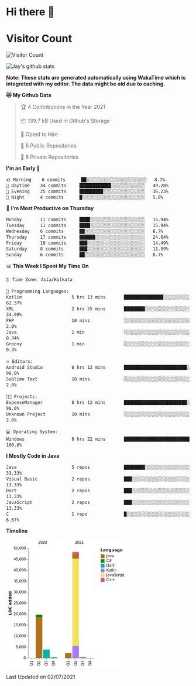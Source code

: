 # Hi there 👋 

# Visitor Count
![Visitor Count](https://profile-counter.glitch.me/jay-buddhdev/count.svg)

![Jay's github stats](https://github-readme-stats.vercel.app/api?username=jay-buddhdev&show_icons=true&theme=chartreuse-dark)

**Note: These stats are generated automatically using WakaTime which is integreted with my editor. The data might be old due to caching.**

<!--START_SECTION:waka-->
**🐱 My Github Data** 

> 🏆 4 Contributions in the Year 2021
 > 
> 📦 139.7 kB Used in Github's Storage 
 > 
> 💼 Opted to Hire
 > 
> 📜 6 Public Repositories 
 > 
> 🔑 8 Private Repositories  
 > 
**I'm an Early 🐤** 

```text
🌞 Morning    6 commits      ██░░░░░░░░░░░░░░░░░░░░░░░   8.7% 
🌆 Daytime    34 commits     ████████████░░░░░░░░░░░░░   49.28% 
🌃 Evening    25 commits     █████████░░░░░░░░░░░░░░░░   36.23% 
🌙 Night      4 commits      █░░░░░░░░░░░░░░░░░░░░░░░░   5.8%

```
📅 **I'm Most Productive on Thursday** 

```text
Monday       11 commits     ████░░░░░░░░░░░░░░░░░░░░░   15.94% 
Tuesday      11 commits     ████░░░░░░░░░░░░░░░░░░░░░   15.94% 
Wednesday    6 commits      ██░░░░░░░░░░░░░░░░░░░░░░░   8.7% 
Thursday     17 commits     ██████░░░░░░░░░░░░░░░░░░░   24.64% 
Friday       10 commits     ███░░░░░░░░░░░░░░░░░░░░░░   14.49% 
Saturday     8 commits      ███░░░░░░░░░░░░░░░░░░░░░░   11.59% 
Sunday       6 commits      ██░░░░░░░░░░░░░░░░░░░░░░░   8.7%

```


📊 **This Week I Spent My Time On** 

```text
⌚︎ Time Zone: Asia/Kolkata

💬 Programming Languages: 
Kotlin                   5 hrs 13 mins       ███████████████░░░░░░░░░░   62.37% 
XML                      2 hrs 55 mins       ████████░░░░░░░░░░░░░░░░░   34.99% 
PHP                      10 mins             ░░░░░░░░░░░░░░░░░░░░░░░░░   2.0% 
Java                     1 min               ░░░░░░░░░░░░░░░░░░░░░░░░░   0.34% 
Groovy                   1 min               ░░░░░░░░░░░░░░░░░░░░░░░░░   0.3%

🔥 Editors: 
Android Studio           8 hrs 12 mins       ████████████████████████░   98.0% 
Sublime Text             10 mins             ░░░░░░░░░░░░░░░░░░░░░░░░░   2.0%

🐱‍💻 Projects: 
ExpenseManager           8 hrs 12 mins       ████████████████████████░   98.0% 
Unknown Project          10 mins             ░░░░░░░░░░░░░░░░░░░░░░░░░   2.0%

💻 Operating System: 
Windows                  8 hrs 22 mins       █████████████████████████   100.0%

```

**I Mostly Code in Java** 

```text
Java                     5 repos             ████████░░░░░░░░░░░░░░░░░   33.33% 
Visual Basic             2 repos             ███░░░░░░░░░░░░░░░░░░░░░░   13.33% 
Dart                     2 repos             ███░░░░░░░░░░░░░░░░░░░░░░   13.33% 
JavaScript               2 repos             ███░░░░░░░░░░░░░░░░░░░░░░   13.33% 
C                        1 repo              █░░░░░░░░░░░░░░░░░░░░░░░░   6.67%

```


**Timeline**

![Chart not found](https://raw.githubusercontent.com/jay-buddhdev/jay-buddhdev/master/charts/bar_graph.png) 


 Last Updated on 02/07/2021
<!--END_SECTION:waka-->


